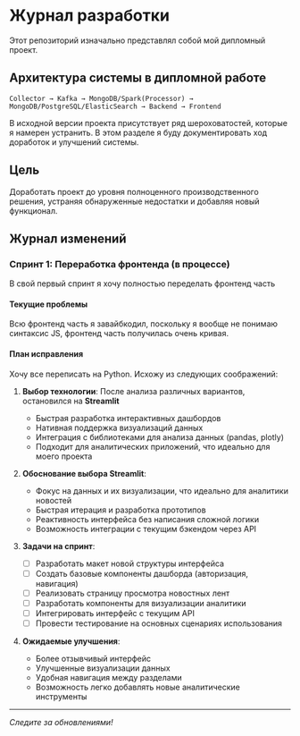 # Журнал разработки

Этот репозиторий изначально представлял собой мой дипломный проект. 

## Архитектура системы в дипломной работе

```
Collector → Kafka → MongoDB/Spark(Processor) → MongoDB/PostgreSQL/ElasticSearch → Backend → Frontend
```

В исходной версии проекта присутствует ряд шероховатостей, которые я намерен устранить. В этом разделе я буду документировать ход доработок и улучшений системы.

## Цель

Доработать проект до уровня полноценного производственного решения, устраняя обнаруженные недостатки и добавляя новый функционал.

## Журнал изменений

### Спринт 1: Переработка фронтенда (в процессе)

В свой первый спринт я хочу полностью переделать фронтенд часть

#### Текущие проблемы
Всю фронтенд часть я завайбкодил, поскольку я вообще не понимаю синтаксис JS, фронтенд часть получилась очень кривая.

#### План исправления
Хочу все переписать на Python. Исхожу из следующих соображений:

1. **Выбор технологии**: После анализа различных вариантов, остановился на **Streamlit**
   - Быстрая разработка интерактивных дашбордов
   - Нативная поддержка визуализаций данных
   - Интеграция с библиотеками для анализа данных (pandas, plotly)
   - Подходит для аналитических приложений, что идеально для моего проекта

2. **Обоснование выбора Streamlit**:
   - Фокус на данных и их визуализации, что идеально для аналитики новостей
   - Быстрая итерация и разработка прототипов
   - Реактивность интерфейса без написания сложной логики
   - Возможность интеграции с текущим бэкендом через API

3. **Задачи на спринт**:
   - [ ] Разработать макет новой структуры интерфейса
   - [ ] Создать базовые компоненты дашборда (авторизация, навигация)
   - [ ] Реализовать страницу просмотра новостных лент
   - [ ] Разработать компоненты для визуализации аналитики
   - [ ] Интегрировать интерфейс с текущим API
   - [ ] Провести тестирование на основных сценариях использования

4. **Ожидаемые улучшения**:
   - Более отзывчивый интерфейс
   - Улучшенные визуализации данных
   - Удобная навигация между разделами
   - Возможность легко добавлять новые аналитические инструменты

---

*Следите за обновлениями!*